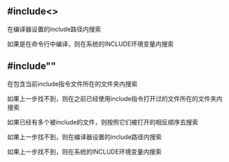 <!--
 * @Description: 
 * @Version: 1.0
 * @Author: DaLao
 * @Email: dalao_li@163.com
 * @Date: 2021-12-06 22:05:06
 * @LastEditors: DaLao
 * @LastEditTime: 2022-02-20 18:18:28
-->

## #include<>

在编译器设置的include路径内搜索

如果是在命令行中编译，则在系统的INCLUDE环境变量内搜索


## #include""

在包含当前include指令文件所在的文件夹内搜索

如果上一步找不到，则在之前已经使用include指令打开过的文件所在的文件夹内搜索

如果已经有多个被include的文件，则按照它们被打开的相反顺序去搜索

如果上一步找不到，则在编译器设置的include路径内搜索

如果上一步找不到，则在系统的INCLUDE环境变量内搜索


